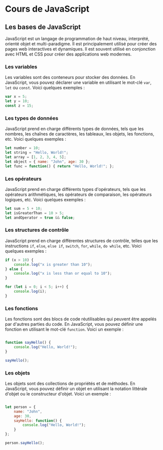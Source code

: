 # Cours de JavaScript

## Les bases de JavaScript

JavaScript est un langage de programmation de haut niveau, interprété, orienté objet et multi-paradigme. Il est principalement utilisé pour créer des pages web interactives et dynamiques. Il est souvent utilisé en conjonction avec HTML et CSS pour créer des applications web modernes.

### Les variables

Les variables sont des conteneurs pour stocker des données. En JavaScript, vous pouvez déclarer une variable en utilisant le mot-clé `var`, `let` ou `const`. Voici quelques exemples :

```javascript
var x = 5;
let y = 10;
const z = 15;
```

### Les types de données

JavaScript prend en charge différents types de données, tels que les nombres, les chaînes de caractères, les tableaux, les objets, les fonctions, etc. Voici quelques exemples :

```javascript
let number = 10;
let string = "Hello, World!";
let array = [1, 2, 3, 4, 5];
let object = { name: "John", age: 30 };
let func = function() { return "Hello, World!"; };
```

### Les opérateurs

JavaScript prend en charge différents types d'opérateurs, tels que les opérateurs arithmétiques, les opérateurs de comparaison, les opérateurs logiques, etc. Voici quelques exemples :

```javascript
let sum = 5 + 10;
let isGreaterThan = 10 > 5;
let andOperator = true && false;
```

### Les structures de contrôle

JavaScript prend en charge différentes structures de contrôle, telles que les instructions `if`, `else`, `else if`, `switch`, `for`, `while`, `do while`, etc. Voici quelques exemples :

```javascript
if (x > 10) {
    console.log("x is greater than 10");
} else {
    console.log("x is less than or equal to 10");
}

for (let i = 0; i < 5; i++) {
    console.log(i);
}
```

### Les fonctions

Les fonctions sont des blocs de code réutilisables qui peuvent être appelés par d'autres parties du code. En JavaScript, vous pouvez définir une fonction en utilisant le mot-clé `function`. Voici un exemple :

```javascript

function sayHello() {
    console.log("Hello, World!");
}

sayHello();
```

### Les objets

Les objets sont des collections de propriétés et de méthodes. En JavaScript, vous pouvez définir un objet en utilisant la notation littérale d'objet ou le constructeur d'objet. Voici un exemple :

```javascript

let person = {
    name: "John",
    age: 30,
    sayHello: function() {
        console.log("Hello, World!");
    }
};

person.sayHello();
```
